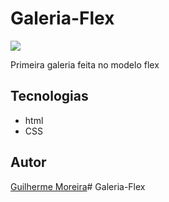 # Galeria-Flex

![](./preview.png)

Primeira galeria feita no modelo flex

## Tecnologias
* html
* CSS

## Autor
[Guilherme Moreira](https://www.linkedin.com/in/guilherme-moreira-08a8b8348/)# Galeria-Flex

